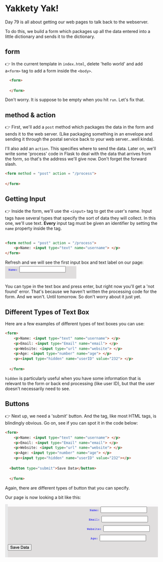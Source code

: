 # Yakkety Yak!

Day 79 is all about getting our web pages to talk back to the webserver.

To do this, we build a form which packages up all the data entered into a little dictionary and sends it to the dictionary.
## form
👉 In the current template in `index.html`, delete 'hello world' and add a`<form>` tag to add a form inside the `<body>`.

```html
  <form>
    
  </form>
```
Don't worry. It is suppose to be empty when you hit `run`. Let's fix that.
## method & action


👉 First, we'll add a `post` method which packages the data in the form and sends it to the web server. (Like packaging something in an envelope and sending it through the postal service back to your web server...well kinda).

I'll also add an `action`. This specifies where to send the data. Later on, we'll write some 'process' code in Flask to deal with the data that arrives from the form, so that's the address we'll give now. Don't forget the forward slash.
```html
<form method = "post" action = "/process">
    
</form>
```

## Getting Input

👉 Inside the form, we'll use the `<input>` tag to get the user's name.  Input tags have several types that specify the sort of data they will collect. In this one, we'll use text. **Every** input tag must be given an identifier by setting the `name` property inside the tag.


```html

<form method = "post" action = "/process">
    <p>Name: <input type="text" name="username"> </p>
</form>

```
Refresh and we will see the first input box and text label on our page:
![](resources/01_forms1.png)

You can type in the text box and press enter, but right now you'll get a 'not found' error. That's because we haven't written the processing code for the form. And we won't. Until tomorrow. So don't worry about it just yet.

## Different Types of Text Box

Here are a few examples of different types of text boxes you can use:

```html
<form>
    <p>Name: <input type="text" name="username"> </p>
    <p>Email: <input type="Email" name="email"> </p>
    <p>Website: <input type="url" name="website"> </p>
    <p>Age: <input type="number" name="age"> </p>
    <p><input type="hidden" name="userID" value="232"> </p>
    
  </form>
```

`hidden` is particularly useful when you have some information that is relevant to the form or back end processing (like user ID), but that the user doesn't necessarily need to see.

## Buttons

👉 Next up, we need a 'submit' button. And the tag, like most HTML tags, is blindingly obvious. Go on, see if you can spot it in the code below:

```html
<form>
    <p>Name: <input type="text" name="username"> </p>
    <p>Email: <input type="Email" name="email"> </p>
    <p>Website: <input type="url" name="website"> </p>
    <p>Age: <input type="number" name="age"> </p>
    <p><input type="hidden" name="userID" value="232"></p>

  <button type="submit">Save Data</button>
    
  </form>
```

Again, there are different types of button that you can specify.

Our page is now looking a bit like this:

![](resources/01_forms2.png)

